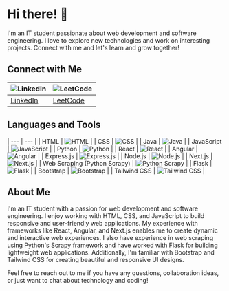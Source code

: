 # Hi there! 👋

I'm an IT student passionate about web development and software engineering. I love to explore new technologies and work on interesting projects. Connect with me and let's learn and grow together!

## Connect with Me

| ![LinkedIn](https://img.shields.io/badge/LinkedIn-Connect-blue?style=flat&logo=linkedin) | ![LeetCode](https://img.shields.io/badge/LeetCode-Solve-green?style=flat&logo=leetcode) |
| --- | --- |
| [LinkedIn](https://www.linkedin.com/in/prasath-karthiban/) | [LeetCode](https://leetcode.com/Prasath_k/) |

## Languages and Tools

| --- | --- |
| HTML | ![HTML](https://img.shields.io/badge/-HTML-orange?style=flat&logo=html5&logoColor=white) |
| CSS | ![CSS](https://img.shields.io/badge/-CSS-blue?style=flat&logo=css3&logoColor=white) |
| Java | ![Java](https://img.shields.io/badge/-Java-red?style=flat&logo=java&logoColor=white) |
| JavaScript | ![JavaScript](https://img.shields.io/badge/-JavaScript-yellow?style=flat&logo=javascript&logoColor=white) |
| Python | ![Python](https://img.shields.io/badge/-Python-blue?style=flat&logo=python&logoColor=white) |
| React | ![React](https://img.shields.io/badge/-React-blue?style=flat&logo=react&logoColor=white) |
| Angular | ![Angular](https://img.shields.io/badge/-Angular-red?style=flat&logo=angular&logoColor=white) |
| Express.js | ![Express.js](https://img.shields.io/badge/-Express.js-lightgray?style=flat&logo=express&logoColor=white) |
| Node.js | ![Node.js](https://img.shields.io/badge/-Node.js-green?style=flat&logo=node.js&logoColor=white) |
| Next.js | ![Next.js](https://img.shields.io/badge/-Next.js-black?style=flat&logo=next.js&logoColor=white) |
| Web Scraping (Python Scrapy) | ![Python Scrapy](https://img.shields.io/badge/-Scrapy-green?style=flat&logo=python&logoColor=white) |
| Flask | ![Flask](https://img.shields.io/badge/-Flask-black?style=flat&logo=flask&logoColor=white) |
| Bootstrap | ![Bootstrap](https://img.shields.io/badge/-Bootstrap-purple?style=flat&logo=bootstrap&logoColor=white) |
| Tailwind CSS | ![Tailwind CSS](https://img.shields.io/badge/-Tailwind%20CSS-blueviolet?style=flat&logo=tailwind-css&logoColor=white) |

## About Me

I'm an IT student with a passion for web development and software engineering. I enjoy working with HTML, CSS, and JavaScript to build responsive and user-friendly web applications. My experience with frameworks like React, Angular, and Next.js enables me to create dynamic and interactive web experiences. I also have experience in web scraping using Python's Scrapy framework and have worked with Flask for building lightweight web applications. Additionally, I'm familiar with Bootstrap and Tailwind CSS for creating beautiful and responsive UI designs.

Feel free to reach out to me if you have any questions, collaboration ideas, or just want to chat about technology and coding!
